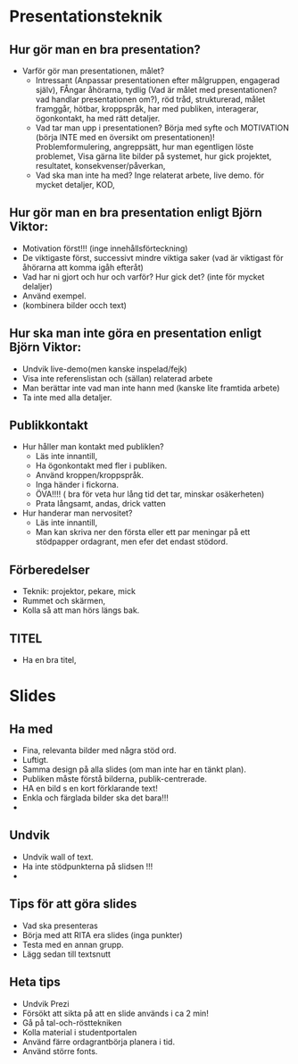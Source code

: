 # Presentationsteknik

## Hur gör man en bra presentation?
- Varför gör man presentationen, målet?
  - Intressant (Anpassar presentationen efter målgruppen, engagerad själv), FÅngar åhörarna, tydlig (Vad är målet med presentationen? vad handlar presentationen om?), röd tråd, strukturerad, målet framggår, hötbar, kroppspråk, har med publiken, interagerar, ögonkontakt, ha med rätt detaljer.
  - Vad tar man upp i presentationen? Börja med syfte och MOTIVATION (börja INTE med en översikt om presentationen)! Problemformulering, angreppsätt, hur man egentligen löste problemet, Visa gärna lite bilder på systemet, hur gick projektet, resultatet, konsekvenser/påverkan,     
  - Vad ska man inte ha med? Inge relaterat arbete, live demo. för mycket detaljer, KOD,

## Hur gör man en bra presentation enligt Björn Viktor:
- Motivation först!!! (inge innehållsförteckning)
- De viktigaste först, successivt mindre viktiga saker (vad är viktigast för åhörarna att komma igåh efteråt)
- Vad har ni gjort och hur och varför? Hur gick det? (inte för mycket delaljer)
- Använd exempel.
- (kombinera bilder occh text)

## Hur ska man inte göra en presentation enligt Björn Viktor:
- Undvik live-demo(men kanske inspelad/fejk)
- Visa inte referenslistan och (sällan) relaterad arbete
- Man berättar inte vad man inte hann med (kanske lite framtida arbete)
- Ta inte med alla detaljer.

## Publikkontakt
- Hur håller man kontakt med publiklen?
  - Läs inte innantill,
  - Ha ögonkontakt med fler i publiken.
  - Använd kroppen/kroppspråk.
  - Inga händer i fickorna.
  - ÖVA!!!! ( bra för veta hur lång tid det tar, minskar osäkerheten)
  - Prata långsamt, andas, drick vatten
- Hur handerar man nervositet?
  - Läs inte innantill,
  - Man kan skriva ner den första eller ett par meningar på ett stödpapper ordagrant, men efer det endast stödord.

## Förberedelser
- Teknik: projektor, pekare, mick
- Rummet och skärmen,
- Kolla så att man hörs längs bak.

## TITEL
- Ha en bra titel,

# Slides
## Ha med
- Fina, relevanta bilder med några stöd ord.
- Luftigt.
- Samma design på alla slides (om man inte har en tänkt plan).
- Publiken måste förstå bilderna, publik-centrerade.
- HA en bild s en kort förklarande text!
- Enkla och färglada bilder ska det bara!!!
-
## Undvik
- Undvik wall of text.
- Ha inte stödpunkterna på slidsen !!!
-


## Tips för att göra slides
- Vad ska presenteras
- Börja med att RITA era slides (inga punkter)
- Testa med en annan grupp.
- Lägg sedan till textsnutt

## Heta tips
- Undvik Prezi
- Försökt att sikta på att en slide används i ca 2 min!
- Gå på tal-och-rösttekniken
- Kolla material i studentportalen
- Använd färre ordagrantbörja planera i tid.
- Använd större fonts.
